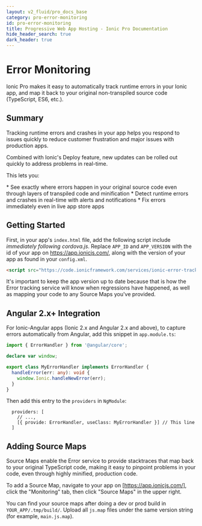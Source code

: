```yaml
---
layout: v2_fluid/pro_docs_base
category: pro-error-monitoring
id: pro-error-monitoring
title: Progressive Web App Hosting - Ionic Pro Documentation
hide_header_search: true
dark_header: true
---
```


# Error Monitoring

Ionic Pro makes it easy to automatically track runtime errors in your Ionic app, and map it back to your original non-transpiled source code (TypeScript, ES6, etc.).

## Summary

Tracking runtime errors and crashes in your app helps you respond to issues quickly to reduce customer frustration and major issues with production apps.

Combined with Ionic's Deploy feature, new updates can be rolled out quickly to address problems in real-time.

This lets you:

<div class="condensed" markdown="1">
* See exactly where errors happen in your original source code even through layers of transpiled code and minification
* Detect runtime errors and crashes in real-time with alerts and notifications
* Fix errors immediately even in live app store apps
</div>

## Getting Started

First, in your app's `index.html` file, add the following script include *immediately following cordova.js*. Replace `APP_ID` and `APP_VERSION` with
the id of your app on https://app.ionicjs.com/, along with the version of your app as found in your `config.xml`.

```html
<script src="https://code.ionicframework.com/services/ionic-error-tracking.min.js" data-app-id="APP_ID" data-app-version="APP_VERSION"></script>
```

<div class="callout danger" markdown="1">
It's important to keep the app version up to date because that is how the Error tracking
service will know when regressions have happened, as well as mapping your code to any
Source Maps you've provided.
</div>

## Angular 2.x+ Integration

For Ionic-Angular apps (Ionic 2.x and Angular 2.x and above), to capture errors automatically from Angular, add this snippet in `app.module.ts`:

```typescript
import { ErrorHandler } from '@angular/core';

declare var window;

export class MyErrorHandler implements ErrorHandler {
  handleError(err: any): void {
    window.Ionic.handleNewError(err);
  }
}
```

Then add this entry to the `providers` in `NgModule`:

```
  providers: [
    // ...,
    [{ provide: ErrorHandler, useClass: MyErrorHandler }] // This line
  ]
```


## Adding Source Maps

Source Maps enable the Error service to provide stacktraces that map back
to your original TypeScript code, making it easy to pinpoint problems
in your code, even through highly minified, production code.

To add a Source Map, navigate to your app on [https://app.ionicjs.com/], click the "Monitoring" tab,
then click "Source Maps" in the upper right.

You can find your source maps after doing a dev or prod build in `YOUR_APP/.tmp/build/`. Upload all `js.map` files
under the same version string (for example, `main.js.map`).
